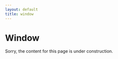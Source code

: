 ```yaml
---
layout: default
title: window
---
```


# Window

Sorry, the content for this page is under construction.
